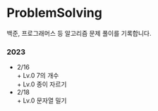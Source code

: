 # ProblemSolving

백준, 프로그래머스 등 알고리즘 문제 풀이를 기록합니다.

### 2023
- 2/16  
       + Lv.0 7의 개수  
       + Lv.0 종이 자르기  
- 2/18  
       + Lv.0 문자열 밀기  
